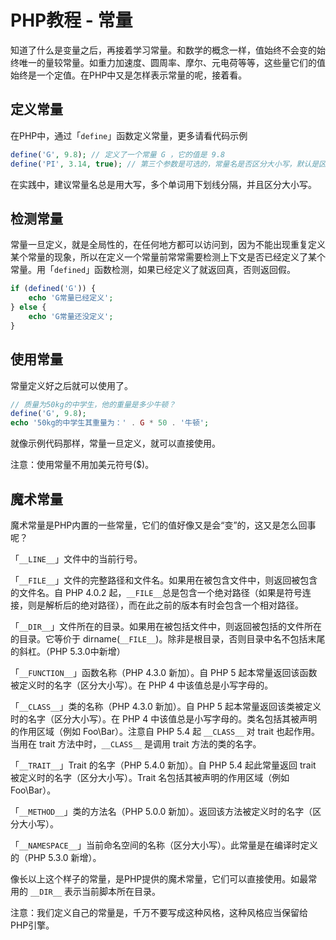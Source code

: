 # PHP教程 - 常量

知道了什么是变量之后，再接着学习常量。和数学的概念一样，值始终不会变的始终唯一的量较常量。如重力加速度、圆周率、摩尔、元电荷等等，这些量它们的值始终是一个定值。在PHP中又是怎样表示常量的呢，接着看。

## 定义常量

在PHP中，通过「`define`」函数定义常量，更多请看代码示例

```php
define('G', 9.8); // 定义了一个常量 G ，它的值是 9.8
define('PI', 3.14, true); // 第三个参数是可选的，常量名是否区分大小写，默认是区分大小写的
```

在实践中，建议常量名总是用大写，多个单词用下划线分隔，并且区分大小写。

## 检测常量

常量一旦定义，就是全局性的，在任何地方都可以访问到，因为不能出现重复定义某个常量的现象，所以在定义一个常量前常常需要检测上下文是否已经定义了某个常量。用「`defined`」函数检测，如果已经定义了就返回真，否则返回假。

```php
if (defined('G')) {
    echo 'G常量已经定义';
} else {
    echo 'G常量还没定义';
}
```

## 使用常量

常量定义好之后就可以使用了。

```php
// 质量为50kg的中学生，他的重量是多少牛顿？
define('G', 9.8);
echo '50kg的中学生其重量为：' . G * 50 . '牛顿';
```

就像示例代码那样，常量一旦定义，就可以直接使用。

注意：使用常量不用加美元符号($)。

## 魔术常量

魔术常量是PHP内置的一些常量，它们的值好像又是会“变”的，这又是怎么回事呢？

「`__LINE__`」文件中的当前行号。

「`__FILE__`」文件的完整路径和文件名。如果用在被包含文件中，则返回被包含的文件名。自 PHP 4.0.2 起，`__FILE__`总是包含一个绝对路径（如果是符号连接，则是解析后的绝对路径），而在此之前的版本有时会包含一个相对路径。

「`__DIR__`」文件所在的目录。如果用在被包括文件中，则返回被包括的文件所在的目录。它等价于 dirname(`__FILE__`)。除非是根目录，否则目录中名不包括末尾的斜杠。（PHP 5.3.0中新增）

「`__FUNCTION__`」函数名称（PHP 4.3.0 新加）。自 PHP 5 起本常量返回该函数被定义时的名字（区分大小写）。在 PHP 4 中该值总是小写字母的。

「`__CLASS__`」类的名称（PHP 4.3.0 新加）。自 PHP 5 起本常量返回该类被定义时的名字（区分大小写）。在 PHP 4 中该值总是小写字母的。类名包括其被声明的作用区域（例如 Foo\Bar）。注意自 PHP 5.4 起 `__CLASS__` 对 trait 也起作用。当用在 trait 方法中时，`__CLASS__` 是调用 trait 方法的类的名字。

「`__TRAIT__`」Trait 的名字（PHP 5.4.0 新加）。自 PHP 5.4 起此常量返回 trait 被定义时的名字（区分大小写）。Trait 名包括其被声明的作用区域（例如 Foo\Bar）。

「`__METHOD__`」类的方法名（PHP 5.0.0 新加）。返回该方法被定义时的名字（区分大小写）。

「`__NAMESPACE__`」当前命名空间的名称（区分大小写）。此常量是在编译时定义的（PHP 5.3.0 新增）。

像长以上这个样子的常量，是PHP提供的魔术常量，它们可以直接使用。如最常用的 `__DIR__` 表示当前脚本所在目录。

注意：我们定义自己的常量是，千万不要写成这种风格，这种风格应当保留给PHP引擎。
